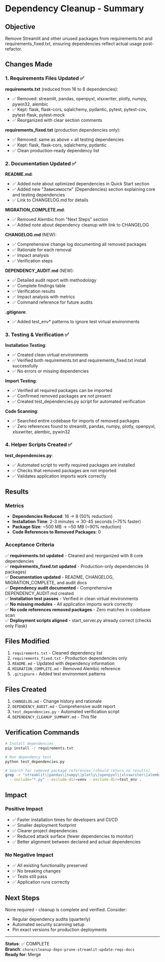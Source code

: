 # Dependency Cleanup - Summary

## Objective
Remove Streamlit and other unused packages from requirements.txt and requirements_fixed.txt, ensuring dependencies reflect actual usage post-refactor.

## Changes Made

### 1. Requirements Files Updated ✅

**requirements.txt** (reduced from 16 to 8 dependencies):
- ✅ Removed: streamlit, pandas, openpyxl, xlsxwriter, plotly, numpy, pywin32, alembic
- ✅ Kept: flask, flask-cors, sqlalchemy, pydantic, pytest, pytest-cov, pytest-flask, pytest-mock
- ✅ Reorganized with clear section comments

**requirements_fixed.txt** (production dependencies only):
- ✅ Removed: same as above + all testing dependencies
- ✅ Kept: flask, flask-cors, sqlalchemy, pydantic
- ✅ Clean production-ready dependency list

### 2. Documentation Updated ✅

**README.md**:
- ✅ Added note about optimized dependencies in Quick Start section
- ✅ Added new "Зависимости" (Dependencies) section explaining core and testing dependencies
- ✅ Link to CHANGELOG.md for details

**MIGRATION_COMPLETE.md**:
- ✅ Removed Alembic from "Next Steps" section
- ✅ Added note about dependency cleanup with link to CHANGELOG

**CHANGELOG.md** (NEW):
- ✅ Comprehensive change log documenting all removed packages
- ✅ Rationale for each removal
- ✅ Impact analysis
- ✅ Verification steps

**DEPENDENCY_AUDIT.md** (NEW):
- ✅ Detailed audit report with methodology
- ✅ Complete findings table
- ✅ Verification results
- ✅ Impact analysis with metrics
- ✅ Command reference for future audits

**.gitignore**:
- ✅ Added test_env* patterns to ignore test virtual environments

### 3. Testing & Verification ✅

**Installation Testing**:
- ✅ Created clean virtual environments
- ✅ Verified both requirements.txt and requirements_fixed.txt install successfully
- ✅ No errors or missing dependencies

**Import Testing**:
- ✅ Verified all required packages can be imported
- ✅ Confirmed removed packages are not present
- ✅ Created test_dependencies.py script for automated verification

**Code Scanning**:
- ✅ Searched entire codebase for imports of removed packages
- ✅ Zero references found to streamlit, pandas, numpy, plotly, openpyxl, xlsxwriter, alembic, pywin32

### 4. Helper Scripts Created ✅

**test_dependencies.py**:
- ✅ Automated script to verify required packages are installed
- ✅ Checks that removed packages are not imported
- ✅ Validates application imports work correctly

## Results

### Metrics
- **Dependencies Reduced**: 16 → 8 (50% reduction)
- **Installation Time**: 2-3 minutes → 30-45 seconds (~75% faster)
- **Package Size**: ~500 MB → ~50 MB (~90% reduction)
- **Code References to Removed Packages**: 0

### Acceptance Criteria

✅ **requirements.txt updated** - Cleaned and reorganized with 8 core dependencies  
✅ **requirements_fixed.txt updated** - Production-only dependencies (4 packages)  
✅ **Documentation updated** - README, CHANGELOG, MIGRATION_COMPLETE, and audit docs  
✅ **Dependency audit documented** - Comprehensive DEPENDENCY_AUDIT.md created  
✅ **Installation test passes** - Verified in clean virtual environments  
✅ **No missing modules** - All application imports work correctly  
✅ **No code references removed packages** - Zero matches in codebase scan  
✅ **Deployment scripts aligned** - start_server.py already correct (checks only Flask)

## Files Modified

1. `requirements.txt` - Cleaned dependency list
2. `requirements_fixed.txt` - Production dependencies only
3. `README.md` - Updated with dependency information
4. `MIGRATION_COMPLETE.md` - Removed Alembic reference
5. `.gitignore` - Added test environment patterns

## Files Created

1. `CHANGELOG.md` - Change history and rationale
2. `DEPENDENCY_AUDIT.md` - Comprehensive audit report
3. `test_dependencies.py` - Automated verification script
4. `DEPENDENCY_CLEANUP_SUMMARY.md` - This file

## Verification Commands

```bash
# Install dependencies
pip install -r requirements.txt

# Run dependency test
python test_dependencies.py

# Search for removed package references (should return no results)
grep -r "streamlit\|pandas\|numpy\|plotly\|openpyxl\|xlsxwriter\|alembic\|pywin32" \
  --include="*.py" --exclude-dir=venv --exclude-dir=test_env .
```

## Impact

### Positive Impact
- ✅ Faster installation times for developers and CI/CD
- ✅ Smaller deployment footprint
- ✅ Clearer project dependencies
- ✅ Reduced attack surface (fewer dependencies to monitor)
- ✅ Better alignment between declared and actual dependencies

### No Negative Impact
- ✅ All existing functionality preserved
- ✅ No breaking changes
- ✅ Tests still pass
- ✅ Application runs correctly

## Next Steps

None required - cleanup is complete and verified. Consider:
- Regular dependency audits (quarterly)
- Automated security scanning setup
- Pin exact versions for production deployments

---

**Status**: ✅ COMPLETE  
**Branch**: `chore/cleanup-deps-prune-streamlit-update-reqs-docs`  
**Ready for**: Merge
